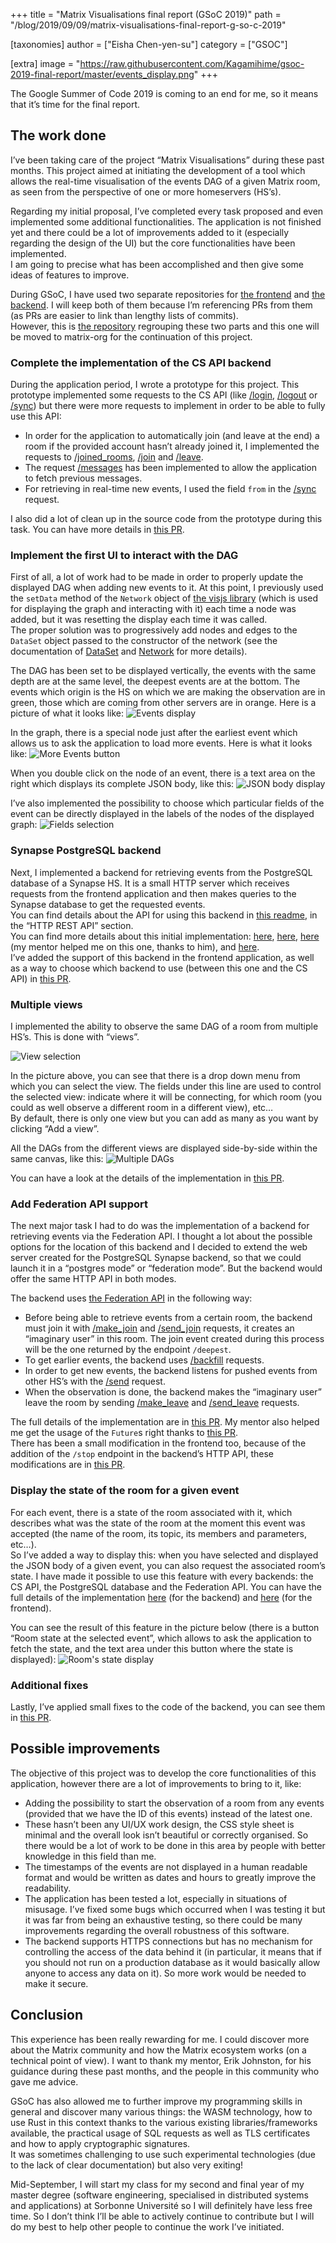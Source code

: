 +++
title = "Matrix Visualisations final report (GSoC 2019)"
path = "/blog/2019/09/09/matrix-visualisations-final-report-g-so-c-2019"

[taxonomies]
author = ["Eisha Chen-yen-su"]
category = ["GSOC"]

[extra]
image = "https://raw.githubusercontent.com/Kagamihime/gsoc-2019-final-report/master/events_display.png"
+++

The Google Summer of Code 2019 is coming to an end for me, so it means that it’s time for the final report.

## The work done

I’ve been taking care of the project “Matrix Visualisations” during these past months. This project aimed at initiating the development of a tool which allows the real-time visualisation of the events DAG of a given Matrix room, as seen from the perspective of one or more homeservers (HS’s).

Regarding my initial proposal, I’ve completed every task proposed and even implemented some additional functionalities. The application is not finished yet and there could be a lot of improvements added to it (especially regarding the design of the UI) but the core functionalities have been implemented.<br/>
I am going to precise what has been accomplished and then give some ideas of features to improve.

During GSoC, I have used two separate repositories for [the frontend](https://github.com/Kagamihime/matrix-visualisations) and [the backend](https://github.com/Kagamihime/matrix-visualisations-backend). I will keep both of them because I’m referencing PRs from them (as PRs are easier to link than lengthy lists of commits).<br/>
However, this is [the repository](https://github.com/Kagamihime/matrix-visualisations-complete) regrouping these two parts and this one will be moved to matrix-org for the continuation of this project.

### Complete the implementation of the CS API backend

During the application period, I wrote a prototype for this project. This prototype implemented some requests to the CS API (like [/login](https://matrix.org/docs/spec/client_server/r0.5.0#get-matrix-client-r0-login), [/logout](https://matrix.org/docs/spec/client_server/r0.5.0#post-matrix-client-r0-logout) or [/sync](https://matrix.org/docs/spec/client_server/r0.5.0#get-matrix-client-r0-sync)) but there were more requests to implement in order to be able to fully use this API:

* In order for the application to automatically join (and leave at the end) a room if the provided account hasn’t already joined it, I implemented the requests to [/joined_rooms](https://matrix.org/docs/spec/client_server/r0.5.0#get-matrix-client-r0-joined-rooms), [/join](https://matrix.org/docs/spec/client_server/r0.5.0#post-matrix-client-r0-rooms-roomid-join) and [/leave](https://matrix.org/docs/spec/client_server/r0.5.0#post-matrix-client-r0-rooms-roomid-leave).
* The request [/messages](https://matrix.org/docs/spec/client_server/r0.5.0#get-matrix-client-r0-rooms-roomid-messages) has been implemented to allow the application to fetch previous messages.
* For retrieving in real-time new events, I used the field `from` in the [/sync](https://matrix.org/docs/spec/client_server/r0.5.0#get-matrix-client-r0-sync) request.

I also did a lot of clean up in the source code from the prototype during this task. You can have more details in [this PR](https://github.com/Kagamihime/matrix-visualisations/pull/1).

### Implement the first UI to interact with the DAG

First of all, a lot of work had to be made in order to properly update the displayed DAG when adding new events to it. At this point, I previously used the `setData` method of the `Network` object of [the visjs library](https://visjs.org/) (which is used for displaying the graph and interacting with it) each time a node was added, but it was resetting the display each time it was called.<br/>
The proper solution was to progressively add nodes and edges to the `DataSet` object passed to the constructor of the network (see the documentation of [DataSet](https://visjs.github.io/vis-data/data/index.html) and [Network](https://visjs.github.io/vis-network/docs/network/) for more details).

The DAG has been set to be displayed vertically, the events with the same depth are at the same level, the deepest events are at the bottom. The events which origin is the HS on which we are making the observation are in green, those which are coming from other servers are in orange.
Here is a picture of what it looks like:
![Events display](https://raw.githubusercontent.com/Kagamihime/gsoc-2019-final-report/master/events_display.png "Events display")

In the graph, there is a special node just after the earliest event which allows us to ask the application to load more events. Here is what it looks like:
![More Events button](https://raw.githubusercontent.com/Kagamihime/gsoc-2019-final-report/master/more_events_button.png "More Events button")

When you double click on the node of an event, there is a text area on the right which displays its complete JSON body, like this:
![JSON body display](https://raw.githubusercontent.com/Kagamihime/gsoc-2019-final-report/master/body_display.png "JSON body display")

I’ve also implemented the possibility to choose which particular fields of the event can be directly displayed in the labels of the nodes of the displayed graph:
![Fields selection](https://raw.githubusercontent.com/Kagamihime/gsoc-2019-final-report/master/fields_selection.png "Fields selection")

### Synapse PostgreSQL backend

Next, I implemented a backend for retrieving events from the PostgreSQL database of a Synapse HS. It is a small HTTP server which receives requests from the frontend application and then makes queries to the Synapse database to get the requested events.<br/>
You can find details about the API for using this backend in [this readme](https://github.com/Kagamihime/matrix-visualisations-backend/blob/master/README.md), in the “HTTP REST API” section.<br/>
You can find more details about this initial implementation: [here](https://github.com/Kagamihime/matrix-visualisations-backend/pull/1), [here](https://github.com/Kagamihime/matrix-visualisations-backend/pull/2), [here](https://github.com/Kagamihime/matrix-visualisations-backend/pull/3) (my mentor helped me on this one, thanks to him), and [here](https://github.com/Kagamihime/matrix-visualisations-backend/pull/5).<br/>
I’ve added the support of this backend in the frontend application, as well as a way to choose which backend to use (between this one and the CS API) in [this PR](https://github.com/Kagamihime/matrix-visualisations/pull/4).

### Multiple views

I implemented the ability to observe the same DAG of a room from multiple HS’s. This is done with “views”.

![View selection](https://raw.githubusercontent.com/Kagamihime/gsoc-2019-final-report/master/backend_selection.png "View selection")

In the picture above, you can see that there is a drop down menu from which you can select the view. The fields under this line are used to control the selected view: indicate where it will be connecting, for which room (you could as well observe a different room in a different view), etc…<br/>
By default, there is only one view but you can add as many as you want by clicking “Add a view”.

All the DAGs from the different views are displayed side-by-side within the same canvas, like this:
![Multiple DAGs](https://raw.githubusercontent.com/Kagamihime/gsoc-2019-final-report/master/multiple_dags.png "Multiple DAGs")

You can have a look at the details of the implementation in [this PR](https://github.com/Kagamihime/matrix-visualisations/pull/6).

### Add Federation API support

The next major task I had to do was the implementation of a backend for retrieving events via the Federation API. I thought a lot about the possible options for the location of this backend and I decided to extend the web server created for the PostgreSQL Synapse backend, so that we could launch it in a “postgres mode” or “federation mode”. But the backend would offer the same HTTP API in both modes.

The backend uses [the Federation API](https://matrix.org/docs/spec/server_server/r0.1.3) in the following way:

* Before being able to retrieve events from a certain room, the backend must join it with [/make_join](https://matrix.org/docs/spec/server_server/r0.1.3#get-matrix-federation-v1-make-join-roomid-userid) and [/send_join](https://matrix.org/docs/spec/server_server/r0.1.3#put-matrix-federation-v1-send-join-roomid-eventid) requests, it creates an “imaginary user” in this room. The join event created during this process will be the one returned by the endpoint `/deepest`.
* To get earlier events, the backend uses [/backfill](https://matrix.org/docs/spec/server_server/r0.1.3#get-matrix-federation-v1-backfill-roomid) requests.
* In order to get new events, the backend listens for pushed events from other HS’s with the [/send](https://matrix.org/docs/spec/server_server/r0.1.3#put-matrix-federation-v1-send-txnid) request.
* When the observation is done, the backend makes the “imaginary user” leave the room by sending [/make_leave](https://matrix.org/docs/spec/server_server/r0.1.3#get-matrix-federation-v1-make-leave-roomid-userid) and [/send_leave](https://matrix.org/docs/spec/server_server/r0.1.3#put-matrix-federation-v1-send-leave-roomid-eventid) requests.

The full details of the implementation are in [this PR](https://github.com/Kagamihime/matrix-visualisations-backend/pull/8). My mentor also helped me get the usage of the `Future`s  right thanks to [this PR](https://github.com/Kagamihime/matrix-visualisations-backend/pull/7).<br/>
There has been a small modification in the frontend too, because of the addition of the `/stop` endpoint in the backend’s HTTP API, these modifications are in [this PR](https://github.com/Kagamihime/matrix-visualisations/pull/7).

### Display the state of the room for a given event

For each event, there is a state of the room associated with it, which describes what was the state of the room at the moment this event was accepted (the name of the room, its topic, its members and parameters, etc…).<br/>
So I’ve added a way to display this: when you have selected and displayed the JSON body of a given event, you can also request the associated room’s state. I have made it possible to use this feature with every backends: the CS API, the PostgreSQL database and the Federation API. You can have the full details of the implementation [here](https://github.com/Kagamihime/matrix-visualisations-backend/pull/9) (for the backend) and [here](https://github.com/Kagamihime/matrix-visualisations/pull/8) (for the frontend).

You can see the result of this feature in the picture below (there is a button “Room state at the selected event”, which allows to ask the application to fetch the state, and the text area under this button where the state is displayed):
![Room's state display](https://raw.githubusercontent.com/Kagamihime/gsoc-2019-final-report/master/room_state.png "Room's state display")

### Additional fixes

Lastly, I’ve applied small fixes to the code of the backend, you can see them in [this PR](https://github.com/Kagamihime/matrix-visualisations/pull/9).

## Possible improvements

The objective of this project was to develop the core functionalities of this application, however there are a lot of improvements to bring to it, like:

* Adding the possibility to start the observation of a room from any events (provided that we have the ID of this events) instead of the latest one.
* These hasn’t been any UI/UX work design, the CSS style sheet is minimal and the overall look isn’t beautiful or correctly organised. So there would be a lot of work to be done in this area by people with better knowledge in this field than me.
* The timestamps of the events are not displayed in a human readable format and would be written as dates and hours to greatly improve the readability.
* The application has been tested a lot, especially in situations of misusage. I’ve fixed some bugs which occurred when I was testing it but it was far from being an exhaustive testing, so there could be many improvements regarding the overall robustness of this software.
* The backend supports HTTPS connections but has no mechanism for controlling the access of the data behind it (in particular, it means that if you should not run on a production database as it would basically allow anyone to access any data on it). So more work would be needed to make it secure.

## Conclusion

This experience has been really rewarding for me. I could discover more about the Matrix community and how the Matrix ecosystem works (on a technical point of view). I want to thank my mentor, Erik Johnston, for his guidance during these past months, and the people in this community who gave me advice.

GSoC has also allowed me to further improve my programming skills in general and discover many various things: the WASM technology, how to use Rust in this context thanks to the various existing libraries/frameworks available, the practical usage of SQL requests as well as TLS certificates and how to apply cryptographic signatures.<br/>
It was sometimes challenging to use such experimental technologies (due to the lack of clear documentation) but also very exiting!

Mid-September, I will start my class for my second and final year of my master degree (software engineering, specialised in distributed systems and applications) at Sorbonne Université so I will definitely have less free time. So I don’t think I’ll be able to actively continue to contribute but I will do my best to help other people to continue the work I’ve initiated.
